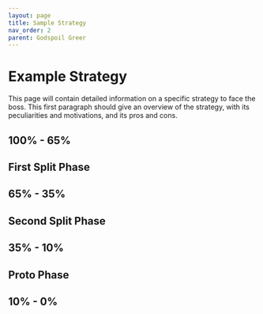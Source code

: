 ```yaml
---
layout: page
title: Sample Strategy
nav_order: 2
parent: Godspoil Greer
---
```


# Example Strategy

This page will contain detailed information on a specific strategy to face the boss. This first paragraph should give an overview of the strategy, with its peculiarities and motivations, and its pros and cons.

## 100% - 65%

## First Split Phase

## 65% - 35%

## Second Split Phase

## 35% - 10%

## Proto Phase

## 10% - 0%

